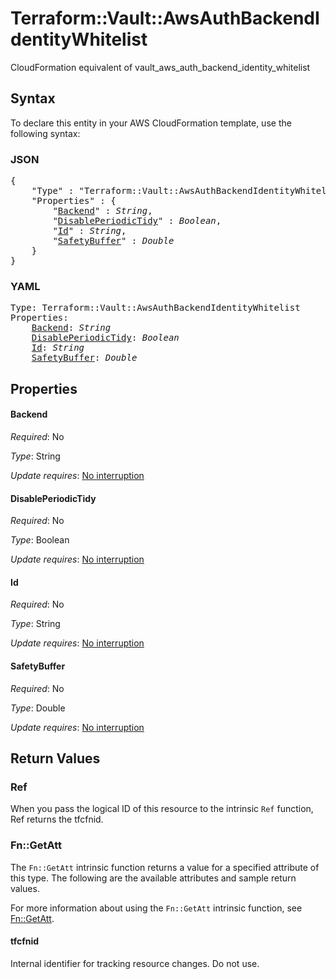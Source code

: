 # Terraform::Vault::AwsAuthBackendIdentityWhitelist

CloudFormation equivalent of vault_aws_auth_backend_identity_whitelist

## Syntax

To declare this entity in your AWS CloudFormation template, use the following syntax:

### JSON

<pre>
{
    "Type" : "Terraform::Vault::AwsAuthBackendIdentityWhitelist",
    "Properties" : {
        "<a href="#backend" title="Backend">Backend</a>" : <i>String</i>,
        "<a href="#disableperiodictidy" title="DisablePeriodicTidy">DisablePeriodicTidy</a>" : <i>Boolean</i>,
        "<a href="#id" title="Id">Id</a>" : <i>String</i>,
        "<a href="#safetybuffer" title="SafetyBuffer">SafetyBuffer</a>" : <i>Double</i>
    }
}
</pre>

### YAML

<pre>
Type: Terraform::Vault::AwsAuthBackendIdentityWhitelist
Properties:
    <a href="#backend" title="Backend">Backend</a>: <i>String</i>
    <a href="#disableperiodictidy" title="DisablePeriodicTidy">DisablePeriodicTidy</a>: <i>Boolean</i>
    <a href="#id" title="Id">Id</a>: <i>String</i>
    <a href="#safetybuffer" title="SafetyBuffer">SafetyBuffer</a>: <i>Double</i>
</pre>

## Properties

#### Backend

_Required_: No

_Type_: String

_Update requires_: [No interruption](https://docs.aws.amazon.com/AWSCloudFormation/latest/UserGuide/using-cfn-updating-stacks-update-behaviors.html#update-no-interrupt)

#### DisablePeriodicTidy

_Required_: No

_Type_: Boolean

_Update requires_: [No interruption](https://docs.aws.amazon.com/AWSCloudFormation/latest/UserGuide/using-cfn-updating-stacks-update-behaviors.html#update-no-interrupt)

#### Id

_Required_: No

_Type_: String

_Update requires_: [No interruption](https://docs.aws.amazon.com/AWSCloudFormation/latest/UserGuide/using-cfn-updating-stacks-update-behaviors.html#update-no-interrupt)

#### SafetyBuffer

_Required_: No

_Type_: Double

_Update requires_: [No interruption](https://docs.aws.amazon.com/AWSCloudFormation/latest/UserGuide/using-cfn-updating-stacks-update-behaviors.html#update-no-interrupt)

## Return Values

### Ref

When you pass the logical ID of this resource to the intrinsic `Ref` function, Ref returns the tfcfnid.

### Fn::GetAtt

The `Fn::GetAtt` intrinsic function returns a value for a specified attribute of this type. The following are the available attributes and sample return values.

For more information about using the `Fn::GetAtt` intrinsic function, see [Fn::GetAtt](https://docs.aws.amazon.com/AWSCloudFormation/latest/UserGuide/intrinsic-function-reference-getatt.html).

#### tfcfnid

Internal identifier for tracking resource changes. Do not use.

